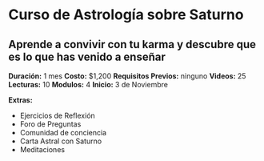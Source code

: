 # Curso de Astrología sobre Saturno
## Aprende a convivir con tu karma y descubre que es lo que has venido a enseñar

**Duración:** 1 mes
**Costo:** $1,200
**Requisitos Previos:** ninguno
**Videos:** 25
**Lecturas:** 10
**Modulos:** 4
**Inicio:** 3 de Noviembre

**Extras:**
* Ejercicios de Reflexión
* Foro de Preguntas
* Comunidad de conciencia
* Carta Astral con Saturno
* Meditaciones

